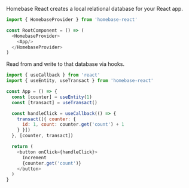 Homebase React creates a local relational database for your React app.

```js
import { HomebaseProvider } from 'homebase-react'

const RootComponent = () => (
  <HomebaseProvider>
    <App/>
  </HomebaseProvider>
)
```

Read from and write to that database via hooks.

```js
import { useCallback } from 'react'
import { useEntity, useTransact } from 'homebase-react'

const App = () => {
  const [counter] = useEntity(1)
  const [transact] = useTransact()

  const handleClick = useCallback(() => {
    transact([{ counter: { 
      id: 1, count: counter.get('count') + 1 
    } }])
  }, [counter, transact])

  return (
    <button onClick={handleClick}>
      Increment 
      {counter.get('count')}
    </button>
  )
}
```